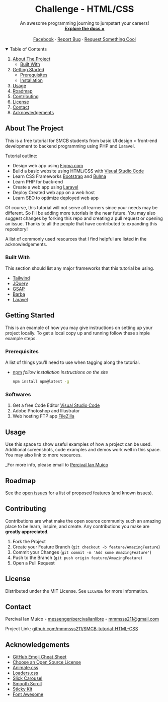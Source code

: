 <!-- PROJECT LOGO -->
<br />
<p align="center">
  <h1 align="center">Challenge - HTML/CSS</h1>

  <p align="center">
    An awesome programming journing to jumpstart your careers!
    <br />
    <a href="https://github.com/mmmsss211/SMCB-tutorial-HTML-CSS"><strong>Explore the docs »</strong></a>
    <br />
    <br />
    <a href="https://www.facebook.com/percivalianlibre/">Facebook</a>
    ·
    <a href="mailto: mmmsss211@gmail.com">Report Bug</a>
    ·
    <a href="mailto: mmmsss211@gmail.com">Request Something Cool</a>
  </p>
</p>



<!-- TABLE OF CONTENTS -->
<details open="open">
  <summary>Table of Contents</summary>
  <ol>
    <li>
      <a href="#about-the-project">About The Project</a>
      <ul>
        <li><a href="#built-with">Built With</a></li>
      </ul>
    </li>
    <li>
      <a href="#getting-started">Getting Started</a>
      <ul>
        <li><a href="#prerequisites">Prerequisites</a></li>
        <li><a href="#installation">Installation</a></li>
      </ul>
    </li>
    <li><a href="#usage">Usage</a></li>
    <li><a href="#roadmap">Roadmap</a></li>
    <li><a href="#contributing">Contributing</a></li>
    <li><a href="#license">License</a></li>
    <li><a href="#contact">Contact</a></li>
    <li><a href="#acknowledgements">Acknowledgements</a></li>
  </ol>
</details>



<!-- ABOUT THE PROJECT -->
## About The Project

This is a free tutorial for SMCB students from basic UI design > front-end development to backend programming using PHP and Laravel. 

Tutorial outline:
* Design web app using <a href="figma.com">Figma.com</a>
* Build a basic website using HTML/CSS with <a href="https://code.visualstudio.com/"> Visual Studio Code</a>
* Learn CSS Frameworks <a href="https://getbootstrap.com/"> Bootstrap</a> and <a href="https://bulma.io/"> Bulma</a> 
* Learn PHP for back-end
* Create a web app using <a href="https://laravel.com/"> Laravel</a>
* Deploy Created web app on a web host
* Learn SEO to optimize deployed web app

Of course, this tutorial will not serve all learners since your needs may be different. So I'll be adding more tutorials in the near future. You may also suggest changes by forking this repo and creating a pull request or opening an issue. Thanks to all the people that have contributed to expanding this repository!

A list of commonly used resources that I find helpful are listed in the acknowledgements.

### Built With

This section should list any major frameworks that this tutorial be using.
* [Tailwind](https://tailwindcss.com/)
* [JQuery](https://jquery.com)
* [GSAP](https://greensock.com/)
* [Barba](https://barba.js.org/)
* [Laravel](https://laravel.com)



<!-- GETTING STARTED -->
## Getting Started

This is an example of how you may give instructions on setting up your project locally.
To get a local copy up and running follow these simple example steps.

### Prerequisites

A list of things you'll need to use when tagging along the tutorial.
* [npm](https://www.npmjs.com) <i>follow installation instructions on the site</i>
  ```sh
  npm install npm@latest -g
  ```

### Softwares

1. Get a free Code Editor [Visual Studio Code](https://code.visualstudio.com/)
2. Adobe Photoshop and Illustrator
3. Web hosting FTP app [FileZilla](https://filezilla-project.org/)



<!-- USAGE EXAMPLES -->
## Usage

Use this space to show useful examples of how a project can be used. Additional screenshots, code examples and demos work well in this space. You may also link to more resources.

_For more info, please email to <a href="mailto: mmmsss211@gmail.com">Percival Ian Muico</a>



<!-- ROADMAP -->
## Roadmap

See the [open issues](https://github.com/mmmsss211/SMCB-tutorial-HTML-CSS/issues) for a list of proposed features (and known issues).



<!-- CONTRIBUTING -->
## Contributing

Contributions are what make the open source community such an amazing place to be learn, inspire, and create. Any contributions you make are **greatly appreciated**.

1. Fork the Project
2. Create your Feature Branch (`git checkout -b feature/AmazingFeature`)
3. Commit your Changes (`git commit -m 'Add some AmazingFeature'`)
4. Push to the Branch (`git push origin feature/AmazingFeature`)
5. Open a Pull Request



<!-- LICENSE -->
## License

Distributed under the MIT License. See `LICENSE` for more information.



<!-- CONTACT -->
## Contact

Percival Ian Muico - [messenger/percivalianlibre](m.me/percivalianlibre) - mmmsss211@gmail.com

Project Link: [github.com/mmmsss211/SMCB-tutorial-HTML-CSS](https://github.com/mmmsss211/SMCB-tutorial-HTML-CSS)



<!-- ACKNOWLEDGEMENTS -->
## Acknowledgements
* [GitHub Emoji Cheat Sheet](https://www.webpagefx.com/tools/emoji-cheat-sheet)
* [Choose an Open Source License](https://choosealicense.com)
* [Animate.css](https://daneden.github.io/animate.css)
* [Loaders.css](https://connoratherton.com/loaders)
* [Slick Carousel](https://kenwheeler.github.io/slick)
* [Smooth Scroll](https://github.com/cferdinandi/smooth-scroll)
* [Sticky Kit](http://leafo.net/sticky-kit)
* [Font Awesome](https://fontawesome.com)
